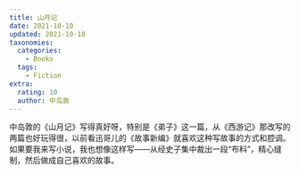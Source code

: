 ```yaml
---
title: 山月记
date: 2021-10-10
updated: 2021-10-10
taxonomies:
  categories:
    - Books
  tags:
    - Fiction
extra:
  rating: 10
  author: 中岛敦
---
```


中岛敦的《山月记》写得真好呀，特别是《弟子》这一篇，从《西游记》那改写的两篇也好玩得很，以前看迅哥儿的《故事新编》就喜欢这种写故事的方式和腔调。如果要我来写小说，我也想像这样写——从经史子集中裁出一段“布料”，精心缝制，然后做成自己喜欢的故事。

<!-- more -->
